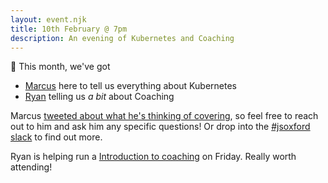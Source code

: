 ```yaml
---
layout: event.njk
title: 10th February @ 7pm
description: An evening of Kubernetes and Coaching
---
```


🤟 This month, we've got

- [Marcus](https://twitter.com/Marcus_Noble_) here to tell us everything about Kubernetes
- [Ryan](https://twitter.com/spikeheap) telling us _a bit_ about Coaching

Marcus [tweeted about what he's thinking of covering](https://twitter.com/Marcus_Noble_/status/1356600550230548481), so feel free to reach out to him and ask him any specific questions! Or drop into the [#jsoxford slack](https://digitaloxford.slack.com/archives/C0UURPG9H/p1612466756040900) to find out more.

Ryan is helping run a [Introduction to coaching](https://ti.to/slate-horse/introduction-to-coaching-feb-2021) on Friday. Really worth attending!
